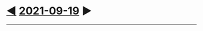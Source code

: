 # [◄](../../08/20/20210820.md) [2021-09-19](../../2021.md#september) ►

<footer><link href=../../../style.css rel=stylesheet><hr></footer>
